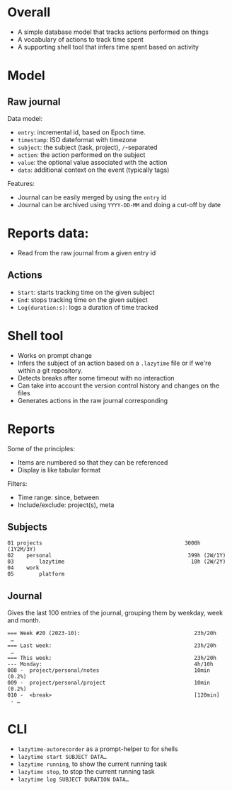 
# Overall

- A simple database model that tracks actions performed on things 
- A vocabulary of actions to track time spent
- A supporting shell tool that infers time spent based on activity

# Model

## Raw journal

Data model:

- `entry`: incremental id, based on Epoch time.
- `timestamp`: ISO dateformat with timezone
- `subject`: the subject (task, project), `/`-separated
- `action`: the action performed on the subject
- `value`: the optional value associated with the action
- `data`: additional context on the event (typically tags)

Features:

- Journal can be easily merged by using the `entry` id
- Journal can be archived using `YYYY-DD-MM` and doing a cut-off by date

# Reports data:

- Read from the raw journal from a given entry id

## Actions

- `Start`: starts tracking time on the given subject
- `End`: stops tracking time on the given subject
- `Log(duration:s)`: logs a duration of time tracked

# Shell tool

- Works on prompt change
- Infers the subject of an action based on a `.lazytime` file or if we're
  within a git repository.
- Detects breaks after some timeout with no interaction
- Can take into account the version control history and changes on the files
- Generates actions in the raw journal corresponding


# Reports

Some of the principles:

- Items are numbered so that they can be referenced
- Display is like tabular format

Filters:

- Time range: since, between
- Include/exclude: project(s), meta

## Subjects

```
01 projects                                             3000h (1Y2M/3Y)
02    personal                                           399h (2W/1Y)
03        lazytime                                        10h (2W/2Y)
04    work
05        platform
```

## Journal

Gives the last 100 entries of the journal, grouping them by weekday, week
and month.

```
=== Week #20 (2023-10):                                    23h/20h
 …
=== Last week:                                             23h/20h
 …
=== This week:                                             23h/20h
--- Monday:                                                4h/10h
008 -  project/personal/notes                              10min (0.2%)
009 -  project/personal/project                            10min (0.2%)
010 -  <break>                                             [120min]
 - …
```

# CLI

- `lazytime-autorecorder` as a prompt-helper to for shells
- `lazytime start SUBJECT DATA…`
- `lazytime running`, to show the current running task
- `lazytime stop`, to stop the current running task
- `lazytime log SUBJECT DURATION DATA…`

